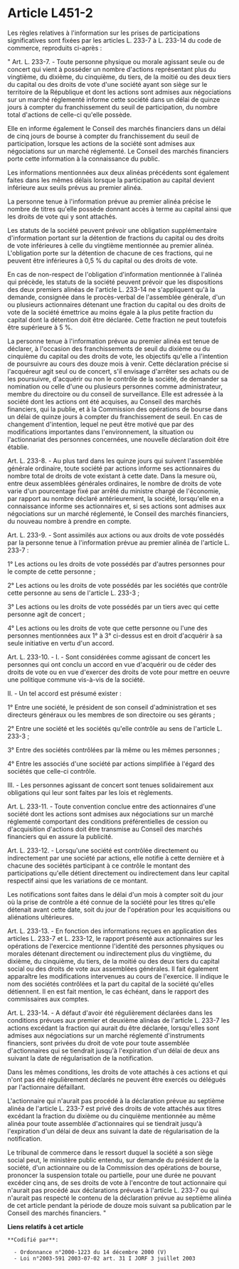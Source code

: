 # Article L451-2

Les règles relatives à l'information sur les prises de participations significatives sont fixées par les articles L. 233-7 à
L. 233-14 du code de commerce, reproduits ci-après :

" Art. L. 233-7. - Toute personne physique ou morale agissant seule ou de concert qui vient à posséder un nombre d'actions
représentant plus du vingtième, du dixième, du cinquième, du tiers, de la moitié ou des deux tiers du capital ou des droits
de vote d'une société ayant son siège sur le territoire de la République et dont les actions sont admises aux négociations
sur un marché réglementé informe cette société dans un délai de quinze jours à compter du franchissement du seuil de
participation, du nombre total d'actions de celle-ci qu'elle possède.

Elle en informe également le Conseil des marchés financiers dans un délai de cinq jours de bourse à compter du franchissement
du seuil de participation, lorsque les actions de la société sont admises aux négociations sur un marché réglementé. Le
Conseil des marchés financiers porte cette information à la connaissance du public.

Les informations mentionnées aux deux alinéas précédents sont également faites dans les mêmes délais lorsque la participation
au capital devient inférieure aux seuils prévus au premier alinéa.

La personne tenue à l'information prévue au premier alinéa précise le nombre de titres qu'elle possède donnant accès à terme
au capital ainsi que les droits de vote qui y sont attachés.

Les statuts de la société peuvent prévoir une obligation supplémentaire d'information portant sur la détention de fractions
du capital ou des droits de vote inférieures à celle du vingtième mentionnée au premier alinéa. L'obligation porte sur la
détention de chacune de ces fractions, qui ne peuvent être inférieures à 0,5 % du capital ou des droits de vote.

En cas de non-respect de l'obligation d'information mentionnée à l'alinéa qui précède, les statuts de la société peuvent
prévoir que les dispositions des deux premiers alinéas de l'article L. 233-14 ne s'appliquent qu'à la demande, consignée dans
le procès-verbal de l'assemblée générale, d'un ou plusieurs actionnaires détenant une fraction du capital ou des droits de
vote de la société émettrice au moins égale à la plus petite fraction du capital dont la détention doit être déclarée. Cette
fraction ne peut toutefois être supérieure à 5 %.

La personne tenue à l'information prévue au premier alinéa est tenue de déclarer, à l'occasion des franchissements de seuil
du dixième ou du cinquième du capital ou des droits de vote, les objectifs qu'elle a l'intention de poursuivre au cours des
douze mois à venir. Cette déclaration précise si l'acquéreur agit seul ou de concert, s'il envisage d'arrêter ses achats ou
de les poursuivre, d'acquérir ou non le contrôle de la société, de demander sa nomination ou celle d'une ou plusieurs
personnes comme administrateur, membre du directoire ou du conseil de surveillance. Elle est adressée à la société dont les
actions ont été acquises, au Conseil des marchés financiers, qui la publie, et à la Commission des opérations de bourse dans
un délai de quinze jours à compter du franchissement de seuil. En cas de changement d'intention, lequel ne peut être motivé
que par des modifications importantes dans l'environnement, la situation ou l'actionnariat des personnes concernées, une
nouvelle déclaration doit être établie.

Art. L. 233-8. - Au plus tard dans les quinze jours qui suivent l'assemblée générale ordinaire, toute société par actions
informe ses actionnaires du nombre total de droits de vote existant à cette date. Dans la mesure où, entre deux assemblées
générales ordinaires, le nombre de droits de vote varie d'un pourcentage fixé par arrêté du ministre chargé de l'économie,
par rapport au nombre déclaré antérieurement, la société, lorsqu'elle en a connaissance informe ses actionnaires et, si ses
actions sont admises aux négociations sur un marché réglementé, le Conseil des marchés financiers, du nouveau nombre à
prendre en compte.

Art. L. 233-9. - Sont assimilés aux actions ou aux droits de vote possédés par la personne tenue à l'information prévue au
premier alinéa de l'article L. 233-7 :

1° Les actions ou les droits de vote possédés par d'autres personnes pour le compte de cette personne ;

2° Les actions ou les droits de vote possédés par les sociétés que contrôle cette personne au sens de l'article L. 233-3 ;

3° Les actions ou les droits de vote possédés par un tiers avec qui cette personne agit de concert ;

4° Les actions ou les droits de vote que cette personne ou l'une des personnes mentionnées aux 1° à 3° ci-dessus est en droit
d'acquérir à sa seule initiative en vertu d'un accord.

Art. L. 233-10. - I. - Sont considérées comme agissant de concert les personnes qui ont conclu un accord en vue d'acquérir ou
de céder des droits de vote ou en vue d'exercer des droits de vote pour mettre en oeuvre une politique commune vis-à-vis de
la société.

II. - Un tel accord est présumé exister :

1° Entre une société, le président de son conseil d'administration et ses directeurs généraux ou les membres de son
directoire ou ses gérants ;

2° Entre une société et les sociétés qu'elle contrôle au sens de l'article L. 233-3 ;

3° Entre des sociétés contrôlées par là même ou les mêmes personnes ;

4° Entre les associés d'une société par actions simplifiée à l'égard des sociétés que celle-ci contrôle.

III. - Les personnes agissant de concert sont tenues solidairement aux obligations qui leur sont faites par les lois et
règlements.

Art. L. 233-11. - Toute convention conclue entre des actionnaires d'une société dont les actions sont admises aux
négociations sur un marché réglementé comportant des conditions préférentielles de cession ou d'acquisition d'actions doit
être transmise au Conseil des marchés financiers qui en assure la publicité.

Art. L. 233-12. - Lorsqu'une société est contrôlée directement ou indirectement par une société par actions, elle notifie à
cette dernière et à chacune des sociétés participant à ce contrôle le montant des participations qu'elle détient directement
ou indirectement dans leur capital respectif ainsi que les variations de ce montant.

Les notifications sont faites dans le délai d'un mois à compter soit du jour où la prise de contrôle a été connue de la
société pour les titres qu'elle détenait avant cette date, soit du jour de l'opération pour les acquisitions ou aliénations
ultérieures.

Art. L. 233-13. - En fonction des informations reçues en application des articles L. 233-7 et L. 233-12, le rapport présenté
aux actionnaires sur les opérations de l'exercice mentionne l'identité des personnes physiques ou morales détenant
directement ou indirectement plus du vingtième, du dixième, du cinquième, du tiers, de la moitié ou des deux tiers du capital
social ou des droits de vote aux assemblées générales. Il fait également apparaître les modifications intervenues au cours de
l'exercice. Il indique le nom des sociétés contrôlées et la part du capital de la société qu'elles détiennent. Il en est fait
mention, le cas échéant, dans le rapport des commissaires aux comptes.

Art. L. 233-14. - A défaut d'avoir été régulièrement déclarées dans les conditions prévues aux premier et deuxième alinéas de
l'article L. 233-7 les actions excédant la fraction qui aurait du être déclarée, lorsqu'elles sont admises aux négociations
sur un marché réglementé d'instruments financiers, sont privées du droit de vote pour toute assemblée d'actionnaires qui se
tiendrait jusqu'à l'expiration d'un délai de deux ans suivant la date de régularisation de la notification.

Dans les mêmes conditions, les droits de vote attachés à ces actions et qui n'ont pas été régulièrement déclarés ne peuvent
être exercés ou délégués par l'actionnaire défaillant.

L'actionnaire qui n'aurait pas procédé à la déclaration prévue au septième alinéa de l'article L. 233-7 est privé des droits
de vote attachés aux titres excédant la fraction du dixième ou du cinquième mentionnée au même alinéa pour toute assemblée
d'actionnaires qui se tiendrait jusqu'à l'expiration d'un délai de deux ans suivant la date de régularisation de la
notification.

Le tribunal de commerce dans le ressort duquel la société a son siège social peut, le ministère public entendu, sur demande
du président de la société, d'un actionnaire ou de la Commission des opérations de bourse, prononcer la suspension totale ou
partielle, pour une durée ne pouvant excéder cinq ans, de ses droits de vote à l'encontre de tout actionnaire qui n'aurait
pas procédé aux déclarations prévues à l'article L. 233-7 ou qui n'aurait pas respecté le contenu de la déclaration prévue au
septième alinéa de cet article pendant la période de douze mois suivant sa publication par le Conseil des marchés financiers.
"

**Liens relatifs à cet article**

	**Codifié par**:

	  - Ordonnance n°2000-1223 du 14 décembre 2000 (V)
	  - Loi n°2003-591 2003-07-02 art. 31 I JORF 3 juillet 2003
